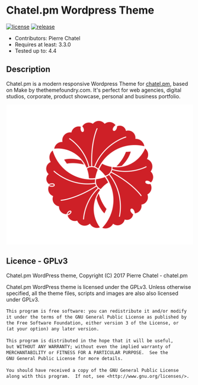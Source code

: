 # Chatel.pm Wordpress Theme

[![license](https://img.shields.io/badge/licence-GPL-blue.svg)](https://github.com/chatelp/Senbazuru/blob/master/LICENSE_GPLv3)
[![release](https://img.shields.io/badge/release-v1.0.0-lightgrey.svg)](https://play.google.com/store/apps/details?id=pm.chatel.senbazuru&hl=fr)

- Contributors:		Pierre Chatel
- Requires at least:	3.3.0
- Tested up to:		4.4

## Description
Chatel.pm is a modern responsive Wordpress Theme for [chatel.pm](http://chatel/pm), based on Make by thethemefoundry.com. It's perfect for web agencies, digital studios, corporate, product showcase, personal and business portfolio.

![](https://github.com/chatelp/chatel.pm/blob/master/screenshot.png?raw=true)

## Licence - GPLv3

Chatel.pm WordPress theme, Copyright (C) 2017 Pierre Chatel - chatel.pm

Chatel.pm WordPress theme is licensed under the GPLv3. Unless otherwise specified, all the theme files, scripts and images are also also licensed under GPLv3.

    This program is free software: you can redistribute it and/or modify
    it under the terms of the GNU General Public License as published by
    the Free Software Foundation, either version 3 of the License, or
    (at your option) any later version.

    This program is distributed in the hope that it will be useful,
    but WITHOUT ANY WARRANTY; without even the implied warranty of
    MERCHANTABILITY or FITNESS FOR A PARTICULAR PURPOSE.  See the
    GNU General Public License for more details.

    You should have received a copy of the GNU General Public License
    along with this program.  If not, see <http://www.gnu.org/licenses/>.

